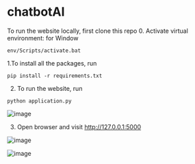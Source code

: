 # chatbotAI

To run the website locally, first clone this repo
0. Activate virtual environment: for Window
```
env/Scripts/activate.bat
```
1.To install all the packages, run
```
pip install -r requirements.txt
```

2. To run the website, run
```
python application.py
```
![image](https://user-images.githubusercontent.com/30380242/166956340-e293d9e8-6ed4-44ac-be96-060209af78ae.png)

3. Open browser and visit http://127.0.0.1:5000

![image](https://user-images.githubusercontent.com/30380242/166956499-0759e4a3-729d-486d-9b40-58773c369453.png)

![image](https://user-images.githubusercontent.com/30380242/166957440-8d54b7dc-b184-4411-9eb4-9bb9a6e1e51f.png)
